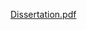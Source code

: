 [Dissertation.pdf](https://raw.githubusercontent.com/jyjblrd/part_II_project_dissertation/main/Dissertation/dissertation.pdf)
